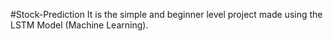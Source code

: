 #Stock-Prediction
It is the simple and beginner level project made using the LSTM Model (Machine Learning).
